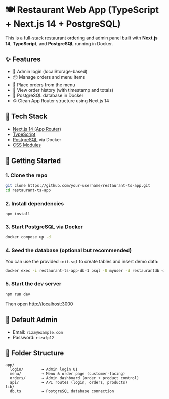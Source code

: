 # 🍽️ Restaurant Web App (TypeScript + Next.js 14 + PostgreSQL)

This is a full-stack restaurant ordering and admin panel built with **Next.js 14**, **TypeScript**, and **PostgreSQL** running in Docker.

## ✨ Features

- 🔐 Admin login (localStorage-based)
- 📦 Manage orders and menu items
- 🍔 Place orders from the menu
- 🧾 View order history (with timestamp and totals)
- 🐘 PostgreSQL database in Docker
- ⚙️ Clean App Router structure using Next.js 14

## 🧰 Tech Stack

- [Next.js 14 (App Router)](https://nextjs.org)
- [TypeScript](https://www.typescriptlang.org/)
- [PostgreSQL](https://www.postgresql.org/) via Docker
- [CSS Modules](https://nextjs.org/docs/app/building-your-application/styling/css-modules)

## 🚀 Getting Started

### 1. Clone the repo

```bash
git clone https://github.com/your-username/restaurant-ts-app.git
cd restaurant-ts-app
```

### 2. Install dependencies

```bash
npm install
```

### 3. Start PostgreSQL via Docker

```bash
docker compose up -d
```

### 4. Seed the database (optional but recommended)

You can use the provided `init.sql` to create tables and insert demo data:

```bash
docker exec -i restaurant-ts-app-db-1 psql -U myuser -d restaurantdb < init.sql

```

### 5. Start the dev server

```bash
npm run dev
```

Then open [http://localhost:3000](http://localhost:3000)

## 🔑 Default Admin

- Email: `riza@example.com`
- Password: `rizafp12`

## 📁 Folder Structure

```
app/
  login/        → Admin login UI
  menu/         → Menu & order page (customer-facing)
  orders/       → Admin dashboard (order + product control)
  api/          → API routes (login, orders, products)
lib/
  db.ts         → PostgreSQL database connection
```
